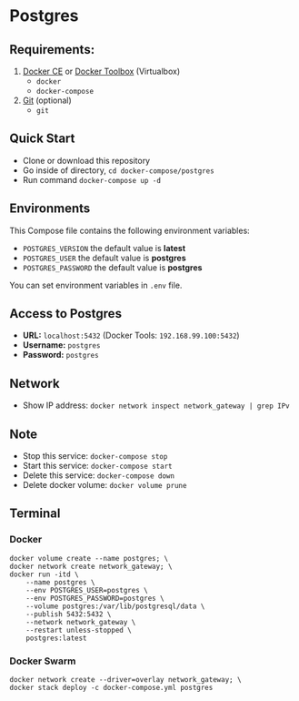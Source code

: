 # Postgres

## Requirements:
1. [Docker CE](https://download.docker.com?target=_blank) or [Docker Toolbox](https://github.com/docker/toolbox/releases/?target=_blank) (Virtualbox)
    - `docker`
    - `docker-compose`
1. [Git](https://git-scm.com/?target=_blank) (optional)
    - `git`

## Quick Start
- Clone or download this repository
- Go inside of directory, `cd docker-compose/postgres`
- Run command `docker-compose up -d`

## Environments
This Compose file contains the following environment variables:

- `POSTGRES_VERSION` the default value is **latest**
- `POSTGRES_USER` the default value is **postgres**
- `POSTGRES_PASSWORD` the default value is **postgres**

You can set environment variables in `.env` file.

## Access to Postgres
- **URL:** `localhost:5432` (Docker Tools: `192.168.99.100:5432`)
- **Username:** `postgres`
- **Password:** `postgres`

## Network
- Show IP address: `docker network inspect network_gateway | grep IPv`

## Note
- Stop this service: `docker-compose stop`
- Start this service: `docker-compose start`
- Delete this service: `docker-compose down`
- Delete docker volume: `docker volume prune`

## Terminal

### Docker
    docker volume create --name postgres; \
    docker network create network_gateway; \
    docker run -itd \
        --name postgres \
        --env POSTGRES_USER=postgres \
        --env POSTGRES_PASSWORD=postgres \
        --volume postgres:/var/lib/postgresql/data \
        --publish 5432:5432 \
        --network network_gateway \
        --restart unless-stopped \
        postgres:latest
        
### Docker Swarm
    docker network create --driver=overlay network_gateway; \
    docker stack deploy -c docker-compose.yml postgres